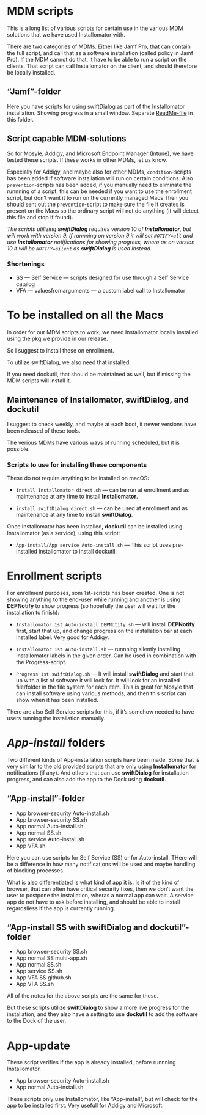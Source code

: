 # MDM scripts

This is a long list of various scripts for certain use in the various MDM solutions that we have used Installomator with.

There are two categories of MDMs. Either like Jamf Pro, that can contain the full script, and call that as a software installation (called policy in Jamf Pro). If the MDM cannot do that, it have to be able to run a script on the clients. That script can call Installomator on the client, and should therefore be locally installed.

## “Jamf”-folder

Here you have scripts for using swiftDialog as part of the Installomator installation. Showing progress in a small window. Separate [ReadMe-file](Jamf/ReadMe.md) in this folder.

## Script capable MDM-solutions

So for Mosyle, Addigy, and Microsoft Endpoint Manager (Intune), we have tested these scripts. If these works in other MDMs, let us know. 

Especially for Addigy, and maybe also for other MDMs, `condition`-scripts has been added if software installation will run on certain conditions. Also `prevention`-scripts has been added, if you manually need to eliminate the runnning of a script, this can be needed if you want to use the enrollment script, but don’t want it to run on the currently managed Macs Then you should sent out the `prevention`-script to make sure the file it creates is present on the Macs so the ordinary script will not do anything (it will detect this file and stop if found).

_The scripts utilizing __swiftDialog__ requires version 10 of __Installomator__, but will work with version 9. If runnning on version 9 it will set `NOTIFY=all` and use __Installomator__ notifications for showing progress, where as on version 10 it will be `NOTIFY=silent` as __swiftDialog__ is used instead._

### Shortenings

- SS — Self Service — scripts designed for use through a Self Service catalog
- VFA — valuesfromarguments — a custom label call to Installomator

# To be installed on all the Macs

In order for our MDM scripts to work, we need Installomator locally installed using the pkg we provide in our release.

So I suggest to install these on enrollment.

To utilize swiftDialog, we also need that installed.

If you need dockutil, that should be maintained as well, but if missing the MDM scripts will install it.

## Maintenance of Installomator, swiftDialog, and dockutil

I suggest to check weekly, and maybe at each boot, it newer versions have been released of these tools.

The verious MDMs have various ways of running scheduled, but it is possible.

### Scripts to use for installing these components

These do not require anything to be installed on macOS:

- `install Installomator direct.sh` — can be run at enrollment and as maintenance at any time to install __Installomator__.

- `install swiftDialog direct.sh` — can be used at enrollment and as maintenance at any time to install __swiftDialog__.

Once Installomator has been installed, __dockutil__ can be installed using Installomator (as a service), using this script:

- `App-install/App service Auto-install.sh` — This script uses pre-installed installomator to install dockutil.

# Enrollment scripts

For enrollment purposes, som 1st-scripts has been created. One is not showing anything to the end-user while running and another is using __DEPNotify__ to show progress (so hopefully the user will wait for the installation to finish):

- `Installomator 1st Auto-install DEPNotify.sh` — will install __DEPNotify__ first, start that up, and change progress on the installation bar at each installed label. Very good for Addigy.

- `Installomator 1st Auto-install.sh` — runnning silently installing Installomator labels in the given order. Can be used in combination with the Progress-script.

- `Progress 1st swiftDialog.sh` — It will install __swiftDialog__ and start that up with a list of software it will look for. It will look for an installed file/folder in the file system for each item. This is great for Mosyle that can install software using various methods, and then this script can show when it has been installed. 

There are also Self Service scripts for this, if it’s somehow needed to have users running the installation manually.

# _App-install_ folders

Two different kinds of App-installation scripts have been made. Some that is very similar to the old provided scripts that are only using __Installomator__ for notifications (if any). And others that can use __swiftDialog__ for installation progress, and can also add the app to the Dock using __dockutil__.

## “App-install”-folder

- App browser-security Auto-install.sh
- App browser-security SS.sh
- App normal Auto-install.sh
- App normal SS.sh
- App service Auto-install.sh
- App VFA.sh

Here you can use scripts for Self Service (SS) or for Auto-install. THere will be a difference in how many notifications will be used and maybe handling of blocking processes.

What is also differentiated is what kind of app it is. Is it of the kind of browser, that can often have critical security fixes, then we don’t want the user to postpone the installation, wheras a normal app can wait. A service app do not have to ask before installing, and should be able to install regardsliess if the app is currently running.

## “App-install SS with swiftDialog and dockutil”-folder

- App browser-security SS.sh
- App normal SS multi-app.sh
- App normal SS.sh
- App service SS.sh
- App VFA SS github.sh
- App VFA SS.sh

All of the notes for the above scripts are the same for these.

But these scripts utilize __swiftDialog__ to show a more live progress for the installation, and they also have a setting to use __dockutil__ to add the software to the Dock of the user.

# App-update

These script verifies if the app is already installed, before runnning Installomator.

- App browser-security Auto-install.sh
- App normal Auto-install.sh

These scripts only use Installomator, like “App-install”, but will check for the app to be installed first. Very usefull for Addigy and Microsoft.
